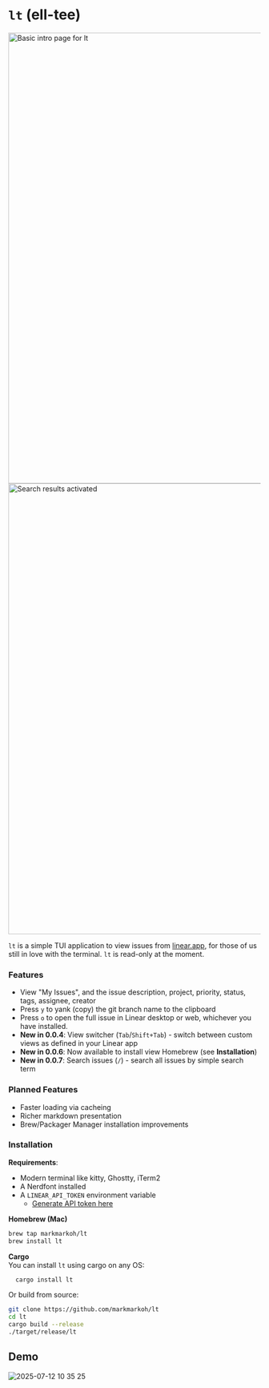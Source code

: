 # `lt` (ell-tee)
<img width="900" alt="Basic intro page for lt" src="https://github.com/user-attachments/assets/dd29d164-4ec8-4bb6-b469-667680b2d739" />
<img width="900" alt="Search results activated" src="https://github.com/user-attachments/assets/62d426a3-fe34-4eb2-a44a-0e53da1e03e9" />

`lt` is a simple TUI application to view issues from [linear.app](https://linear.app/), for those of us still in love with the terminal. `lt` is read-only at the moment.

### Features
* View "My Issues", and the issue description, project, priority, status, tags, assignee, creator  
* Press `y` to yank (copy) the git branch name to the clipboard
* Press `o` to open the full issue in Linear desktop or web, whichever you have installed.
* **New in 0.0.4**: View switcher (`Tab`/`Shift+Tab`) - switch between custom views as defined in your Linear app
* **New in 0.0.6**: Now available to install view Homebrew (see **Installation**)
* **New in 0.0.7**: Search issues (`/`) - search all issues by simple search term
  
### Planned Features
* Faster loading via cacheing
* Richer markdown presentation
* Brew/Packager Manager installation improvements


### Installation
**Requirements**:
* Modern terminal like kitty, Ghostty, iTerm2
* A Nerdfont installed
* A `LINEAR_API_TOKEN` environment variable
   * [Generate API token here](https://linear.app/settings/account/security)

**Homebrew (Mac)**
```bash
brew tap markmarkoh/lt
brew install lt
```

**Cargo**  
You can install `lt` using cargo on any OS:
```bash
  cargo install lt
```

Or build from source:

```bash
git clone https://github.com/markmarkoh/lt
cd lt
cargo build --release
./target/release/lt
```

## Demo 
![2025-07-12 10 35 25](https://github.com/user-attachments/assets/34460f44-ee91-416d-8acf-4c7b3a4d7b75)
